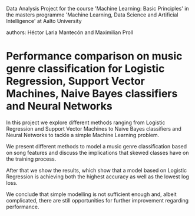 Data Analysis Project for the course 'Machine Learning: Basic Principles' in the masters programme 'Machine Learning, Data Science and Artificial Intelligence' at Aalto University

authors: Héctor Laria Mantecón and Maximilian Proll

# Performance comparison on music genre classification for Logistic Regression, Support Vector Machines, Naive Bayes classifiers and Neural Networks

In this project we explore different methods ranging from Logistic Regression and Support Vector Machines to Naive Bayes classifiers and Neural Networks to tackle a simple Machine Learning problem.

We present different methods to model a music genre classification based on song features and discuss the implications that skewed classes have on the training process.

After that we show the results, which show that a model based on Logistic Regression is achieving both the highest accuracy as well as the lowest log loss.

We conclude that simple modelling is not sufficient enough and, albeit complicated, there are still opportunities for further improvement regarding performance.
